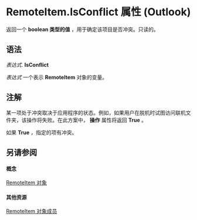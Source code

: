 
# RemoteItem.IsConflict 属性 (Outlook)

返回一个 **boolean 类型的值** ，用于确定该项目是否冲突。只读的。


## 语法

 _表达式_. **IsConflict**

 _表达式_ 一个表示 **RemoteItem** 对象的变量。


## 注解

某一项处于冲突取决于应用程序的状态。例如，如果用户在脱机时试图访问联机文件夹，该操作将失败。在此方案中， **操作** 属性将返回 **True** 。

如果 **True** ，指定的项有冲突。


## 另请参阅


#### 概念


[RemoteItem 对象](6302aaff-cdcf-4d86-60f1-4bed15540d9f.md)
#### 其他资源


[RemoteItem 对象成员](15c0872e-88cc-9b9b-c31e-c15d6971e6e0.md)